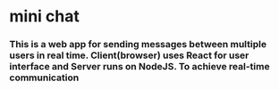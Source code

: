 # mini chat

### This is a web app for sending messages between multiple users in real time. Client(browser) uses React for user interface and Server runs on NodeJS. To achieve real-time communication